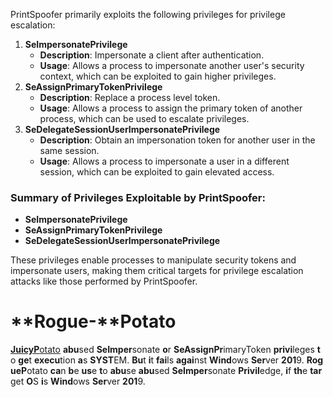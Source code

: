   

PrintSpoofer primarily exploits the following privileges for privilege escalation:

1. **SeImpersonatePrivilege**
    - **Description**: Impersonate a client after authentication.
    - **Usage**: Allows a process to impersonate another user's security context, which can be exploited to gain higher privileges.
2. **SeAssignPrimaryTokenPrivilege**
    - **Description**: Replace a process level token.
    - **Usage**: Allows a process to assign the primary token of another process, which can be used to escalate privileges.
3. **SeDelegateSessionUserImpersonatePrivilege**
    - **Description**: Obtain an impersonation token for another user in the same session.
    - **Usage**: Allows a process to impersonate a user in a different session, which can be exploited to gain elevated access.

### Summary of Privileges Exploitable by PrintSpoofer:

- **SeImpersonatePrivilege**
- **SeAssignPrimaryTokenPrivilege**
- **SeDelegateSessionUserImpersonatePrivilege**

These privileges enable processes to manipulate security tokens and impersonate users, making them critical targets for privilege escalation attacks like those performed by PrintSpoofer.

  

  

# **Rogue-**Potato

**[JuicyP](https://k4sth4.github.io/Juicy-Potato/)**[otato](https://k4sth4.github.io/Juicy-Potato/) **abu**sed **SeImper**sonate **o**r **SeAssignPr**imaryToken **privi**leges **t**o **ge**t **execu**tion **a**s **SYST**EM. **Bu**t **i**t **fai**ls **agai**nst **Wind**ows **Ser**ver **201**9. **RogueP**otato **ca**n **b**e **us**e **t**o **abu**se **abu**sed **SeImper**sonate **Privil**edge, **i**f **th**e **tar**get **O**S **i**s **Wind**ows **Ser**ver **201**9.